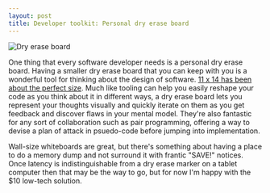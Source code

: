 ```yaml
---
layout: post
title: Developer toolkit: Personal dry erase board
---
```


![Dry erase board](/content/images/2016/05/image1--1-.JPG)

One thing that every software developer needs is a personal dry erase board. Having a smaller dry erase board that you can keep with you is a wonderful tool for thinking about the design of software. [11 x 14 has been about the perfect size](http://amzn.com/B00D7NYF62). Much like tooling can help you easily reshape your code as you think about it in different ways, a dry erase board lets you represent your thoughts visually and quickly iterate on them as you get feedback and discover flaws in your mental model. They're also fantastic for any sort of collaboration such as pair programming, offering a way to devise a plan of attack in psuedo-code before jumping into implementation. 

Wall-size whiteboards are great, but there's something about having a place to do a memory dump and not surround it with frantic "SAVE!" notices. Once latency is indistinguishable from a dry erase marker on a tablet computer then that may be the way to go, but for now I'm happy with the $10 low-tech solution.